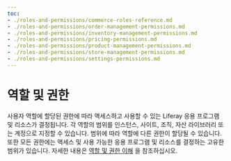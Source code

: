 ```yaml
---
toc:
- ./roles-and-permissions/commerce-roles-reference.md
- ./roles-and-permissions/order-management-permissions.md
- ./roles-and-permissions/inventory-management-permissions.md
- ./roles-and-permissions/pricing-permissions.md
- ./roles-and-permissions/product-management-permissions.md
- ./roles-and-permissions/store-management-permissions.md
- ./roles-and-permissions/settings-permissions.md
---
```

# 역할 및 권한

사용자 역할에 할당된 권한에 따라 액세스하고 사용할 수 있는 Liferay 응용 프로그램 및 리소스가 결정됩니다. 각 역할의 범위를 인스턴스, 사이트, 조직, 자산 라이브러리 또는 계정으로 지정할 수 있습니다. 범위에 따라 역할에 다른 권한이 할당될 수 있습니다. 또한 모든 권한에는 액세스 및 사용 가능한 응용 프로그램 및 리소스를 결정하는 고유한 범위가 있습니다. 자세한 내용은 [역할 및 권한 이해](https://learn.liferay.com/w/dxp/users-and-permissions/roles-and-permissions/understanding-roles-and-permissions) 을 참조하십시오.
